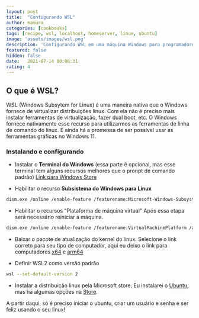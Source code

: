 ```yaml
---
layout: post
title:  "Configurando WSL"
author: mamura
categories: [cookbooks]
tags: [recipe, wsl, localhost, homeserver, linux, ubuntu]
image: 'assets/images/wsl.png'
description: 'Configurando WSL em uma máquina Windows para programadores'
featured: false
hidden: false
date:   2021-07-14 00:06:31
rating: 4
---
```


## O que é WSL?

WSL (Windows Subsytem for Linux) é uma maneira nativa que o Windows fornece de virtualizar distribuições linux. Com ela não é preciso mais instalar ferramentas de virtualização, fazer dual boot, etc. O Windows fornece nativamente esse recurso para utilizarmos as ferramentas de linha de comando do linux. E ainda há a promessa de ser possível usar as ferramentas gráficas no Windows 11.

### Instalando e configurando

- Instalar o **Terminal do Windows** (essa parte é opcional, mas esse terminal tem alguns recursos melhores que o pronpt de comando padrão)
<a href="https://www.microsoft.com/pt-br/p/windows-terminal/9n0dx20hk701?rtc=1#activetab=pivot:overviewtab">Link para Windows Store</a>

- Habilitar o recurso **Subsistema do Windows para Linux**

``` bash
dism.exe /online /enable-feature /featurename:Microsoft-Windows-Subsystem-Linux /all /norestart
```

- Habilitar o recursos "Plataforma de máquina virtual" Após essa etapa será necessário reiniciar a máquina.

``` bash
dism.exe /online /enable-feature /featurename:VirtualMachinePlatform /all /norestart
```

- Baixar o pacote de atualização do kernel do linux. Selecione o link correto para seu tipo de computador, aqui eu deixo o link para computadores <a href="https://wslstorestorage.blob.core.windows.net/wslblob/wsl_update_x64.msi">x64</a> e <a href="https://wslstorestorage.blob.core.windows.net/wslblob/wsl_update_arm64.msi">arm64</a>

- Definir WSL2 como versão padrão

``` bash
wsl --set-default-version 2
```

- Instalar a distribuição linux pela Microsoft store. Eu instalarei o <a href="https://www.microsoft.com/store/apps/9N9TNGVNDL3Q">Ubuntu</a>, mas há algumas opções na <a href="https://aka.ms/wslstore">Store</a>.

A partir daqui, só é preciso iniciar o ubuntu, criar um usuário e senha e ser feliz usando o seu linux!
